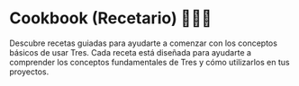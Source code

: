 # Cookbook (Recetario) 🍳🧑‍🍳

Descubre recetas guiadas para ayudarte a comenzar con los conceptos básicos de usar Tres. Cada receta está diseñada para ayudarte a comprender los conceptos fundamentales de Tres y cómo utilizarlos en tus proyectos.

<Cookbook />